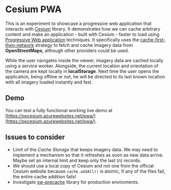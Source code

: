 # Cesium PWA

This is an experiment to showcase a progressive web application that interacts with [Cesium](http://cesiumjs.org/) library. It demonstrates how we can cache arbitrary content and make an application - built with Cesium - faster to load using [Progressive Web application](https://developers.google.com/web/progressive-web-apps/) techniques. It specifically uses the [cache-first-then-network](https://jakearchibald.com/2014/offline-cookbook/#cache-then-network) strategy to fetch and cache imagery data from **OpenStreetMaps**, although other providers could be used.

While the user navigates inside the viewer, imagery data are cached locally using a service worker. Alongside, the current location and orientation of the camera are kept locally in **localStorage**. Next time the user opens the application, being offline or not, he will be directed to its last known location with all imagery loaded instantly and fast.

## Demo

You can test a fully functional working live demo at [https://pxcesium.azurewebsites.net/pwa/](https://pxcesium.azurewebsites.net/pwa/).

## Issues to consider

* Limit of the *Cache Storage* that keeps imagery data. We may need to implement a mechanism so that it refreshes as soon as new data arrive. Maybe set an internal
  limit and keep only the last (n) records.
* We should use a local copy of Cesium and not one from the official Cesium website because `cache.addAll()` is atomic, If any of the files fail, the entire cache addition fails!
* Investigate [sw-precache](https://github.com/GoogleChrome/sw-precache) library for production enviroments.